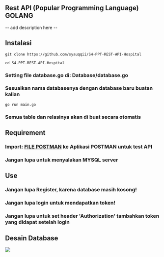 ## Rest API (Popular Programming Language) GOLANG
-- add description here --

## Instalasi
```
git clone https://github.com/syauqqii/S4-PPT-REST-API-Hospital
```
```
cd S4-PPT-REST-API-Hospital
```
### Setting file database.go di: Database/database.go
### Sesuaikan nama databasenya dengan database baru buatan kalian
```
go run main.go
```
### Semua table dan relasinya akan di buat secara otomatis

## Requirement
### Import: [FILE POSTMAN](https://github.com/syauqqii/S4-PPT-REST-API-Hospital/blob/main/Others/Hospital%20API.postman_collection.json) ke Aplikasi POSTMAN untuk test API
### Jangan lupa untuk menyalakan MYSQL server

## Use
### Jangan lupa Register, karena database masih kosong!
### Jangan lupa login untuk mendapatkan token!
### Jangan lupa untuk set header 'Authorization' tambahkan token yang didapat setelah login
  
## Desain Database
<img src="https://github.com/syauqqii/S4-PPT-REST-API-Hospital/blob/main/Others/erd%20hospital.png">
